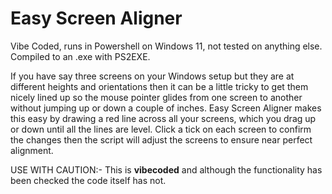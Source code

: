 # Easy Screen Aligner
Vibe Coded, runs in Powershell on Windows 11, not tested on anything else.
Compiled to an .exe with PS2EXE.

If you have say three screens on your Windows setup but they are at different heights and orientations then it can be a little tricky to get them nicely lined up so the mouse pointer glides from one screen to another without jumping up or down a couple of inches.  Easy Screen Aligner makes this easy by drawing a red line across all your screens, which you drag up or down until all the lines are level. Click a tick on each screen to confirm the changes then the script will adjust the screens to ensure near perfect alignment.

USE WITH CAUTION:- This is **vibecoded** and although the functionality has been checked the code itself has not.
